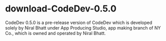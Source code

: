 # download-CodeDev-0.5.0
CodeDev 0.5.0 is a pre-release version of CodeDev which is developed solely by Niral Bhatt under App Producing Studio, app making branch of NY Co., which is owned and operated by Niral Bhatt. 
